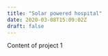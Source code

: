 ```yaml
---
title: "Solar powered hospital"
date: 2020-03-08T15:09:02Z
draft: false
---
```


Content of project 1